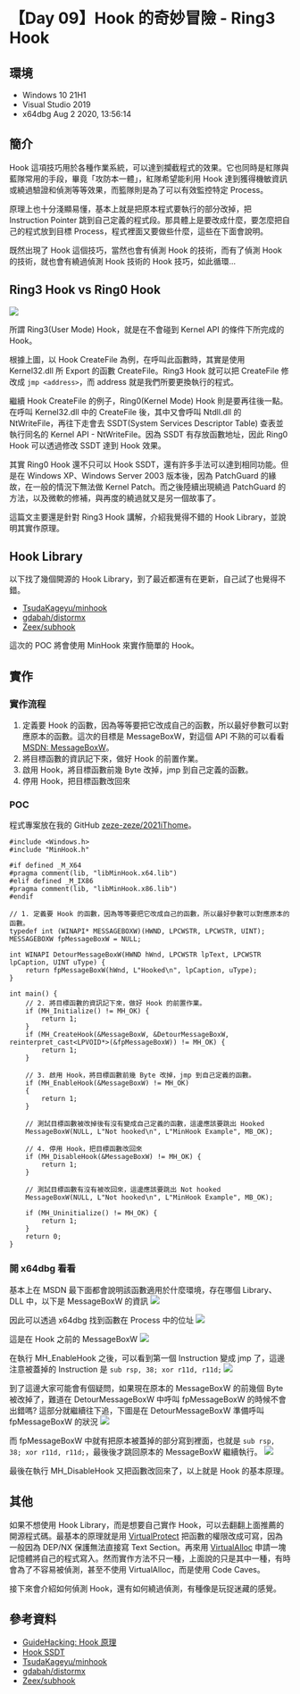 # 【Day 09】Hook 的奇妙冒險 - Ring3 Hook

## 環境
* Windows 10 21H1
* Visual Studio 2019
* x64dbg Aug 2 2020, 13:56:14

## 簡介
Hook 這項技巧用於各種作業系統，可以達到攔截程式的效果。它也同時是紅隊與藍隊常用的手段，畢竟「攻防本一體」，紅隊希望能利用 Hook 達到獲得機敏資訊或繞過驗證和偵測等等效果，而籃隊則是為了可以有效監控特定 Process。

原理上也十分淺顯易懂，基本上就是把原本程式要執行的部分改掉，把 Instruction Pointer 跳到自己定義的程式段。那具體上是要改成什麼，要怎麼把自己的程式放到目標 Process，程式裡面又要做些什麼，這些在下面會說明。

既然出現了 Hook 這個技巧，當然也會有偵測 Hook 的技術，而有了偵測 Hook 的技術，就也會有繞過偵測 Hook 技術的 Hook 技巧，如此循環...

## Ring3 Hook vs Ring0 Hook
![](https://i.imgur.com/rQzo4nc.png)

所謂 Ring3(User Mode) Hook，就是在不會碰到 Kernel API 的條件下所完成的 Hook。

根據上圖，以 Hook CreateFile 為例，在呼叫此函數時，其實是使用 Kernel32.dll 所 Export 的函數 CreateFile。Ring3 Hook 就可以把 CreateFile 修改成 `jmp <address>`，而 address 就是我們所要更換執行的程式。

繼續 Hook CreateFile 的例子，Ring0(Kernel Mode) Hook 則是要再往後一點。在呼叫 Kernel32.dll 中的 CreateFile 後，其中又會呼叫 Ntdll.dll 的 NtWriteFile，再往下走會去 SSDT(System Services Descriptor Table) 查表並執行同名的 Kernel API - NtWriteFile。因為 SSDT 有存放函數地址，因此 Ring0 Hook 可以透過修改 SSDT 達到 Hook 效果。

其實 Ring0 Hook 還不只可以 Hook SSDT，還有許多手法可以達到相同功能。但是在 Windows XP、Windows Server 2003 版本後，因為 PatchGuard 的緣故，在一般的情況下無法做 Kernel Patch。而之後陸續出現繞過 PatchGuard 的方法，以及微軟的修補，與再度的繞過就又是另一個故事了。

這篇文主要還是針對 Ring3 Hook 講解，介紹我覺得不錯的 Hook Library，並說明其實作原理。

## Hook Library
以下找了幾個開源的 Hook Library，到了最近都還有在更新，自己試了也覺得不錯。
* [TsudaKageyu/minhook](https://github.com/TsudaKageyu/minhook)
* [gdabah/distormx](https://github.com/gdabah/distormx)
* [Zeex/subhook](https://github.com/Zeex/subhook)

這次的 POC 將會使用 MinHook 來實作簡單的 Hook。

## 實作
### 實作流程
1. 定義要 Hook 的函數，因為等等要把它改成自己的函數，所以最好參數可以對應原本的函數。這次的目標是 MessageBoxW，對這個 API 不熟的可以看看 [MSDN: MessageBoxW](https://docs.microsoft.com/en-us/windows/win32/api/winuser/nf-winuser-messageboxw)。
2. 將目標函數的資訊記下來，做好 Hook 的前置作業。
3. 啟用 Hook，將目標函數前幾 Byte 改掉，jmp 到自己定義的函數。
4. 停用 Hook，把目標函數改回來

### POC
程式專案放在我的 GitHub [zeze-zeze/2021iThome](https://github.com/zeze-zeze/2021iThome/tree/master/Hook%E7%9A%84%E5%A5%87%E5%A6%99%E5%86%92%E9%9A%AA/MinhookExample/)。
```cpp=
#include <Windows.h>
#include "MinHook.h"

#if defined _M_X64
#pragma comment(lib, "libMinHook.x64.lib")
#elif defined _M_IX86
#pragma comment(lib, "libMinHook.x86.lib")
#endif

// 1. 定義要 Hook 的函數，因為等等要把它改成自己的函數，所以最好參數可以對應原本的函數。
typedef int (WINAPI* MESSAGEBOXW)(HWND, LPCWSTR, LPCWSTR, UINT);
MESSAGEBOXW fpMessageBoxW = NULL;

int WINAPI DetourMessageBoxW(HWND hWnd, LPCWSTR lpText, LPCWSTR lpCaption, UINT uType) {
    return fpMessageBoxW(hWnd, L"Hooked\n", lpCaption, uType);
}

int main() {
    // 2. 將目標函數的資訊記下來，做好 Hook 的前置作業。
    if (MH_Initialize() != MH_OK) {
        return 1;
    }
    if (MH_CreateHook(&MessageBoxW, &DetourMessageBoxW, reinterpret_cast<LPVOID*>(&fpMessageBoxW)) != MH_OK) {
        return 1;
    }

    // 3. 啟用 Hook，將目標函數前幾 Byte 改掉，jmp 到自己定義的函數。
    if (MH_EnableHook(&MessageBoxW) != MH_OK)
    {
        return 1;
    }

    // 測試目標函數被改掉後有沒有變成自己定義的函數，這邊應該要跳出 Hooked
    MessageBoxW(NULL, L"Not hooked\n", L"MinHook Example", MB_OK);

    // 4. 停用 Hook，把目標函數改回來
    if (MH_DisableHook(&MessageBoxW) != MH_OK) {
        return 1;
    }

    // 測試目標函數有沒有被改回來，這邊應該要跳出 Not hooked
    MessageBoxW(NULL, L"Not hooked\n", L"MinHook Example", MB_OK);

    if (MH_Uninitialize() != MH_OK) {
        return 1;
    }
    return 0;
}
```

### 開 x64dbg 看看
基本上在 MSDN 最下面都會說明該函數適用於什麼環境，存在哪個 Library、DLL 中，以下是 MessageBoxW 的資訊
![](https://i.imgur.com/R1bj2Fm.png)

因此可以透過 x64dbg 找到函數在 Process 中的位址
![](https://i.imgur.com/BfV1ReS.png)

這是在 Hook 之前的 MessageBoxW
![](https://i.imgur.com/wxgpHlk.png)

在執行 MH_EnableHook 之後，可以看到第一個 Instruction 變成 jmp 了，這邊注意被蓋掉的 Instruction 是 `sub rsp, 38; xor r11d, r11d;`
![](https://i.imgur.com/s0VAm0t.png)

到了這邊大家可能會有個疑問，如果現在原本的 MessageBoxW 的前幾個 Byte 被改掉了，難道在 DetourMessageBoxW 中呼叫 fpMessageBoxW 的時候不會出錯嗎?
這部分就繼續往下追，下圖是在 DetourMessageBoxW 準備呼叫 fpMessageBoxW 的狀況
![](https://i.imgur.com/mNIrw92.png)

而 fpMessageBoxW 中就有把原本被蓋掉的部分寫到裡面，也就是 `sub rsp, 38; xor r11d, r11d;`，最後後才跳回原本的 MessageBoxW 繼續執行。
![](https://i.imgur.com/UUc4EXp.png)

最後在執行 MH_DisableHook 又把函數改回來了，以上就是 Hook 的基本原理。

## 其他
如果不想使用 Hook Library，而是想要自己實作 Hook，可以去翻翻上面推薦的開源程式碼。最基本的原理就是用 [VirtualProtect](https://docs.microsoft.com/en-us/windows/win32/api/memoryapi/nf-memoryapi-virtualprotect) 把函數的權限改成可寫，因為一般因為 DEP/NX 保護無法直接寫 Text Section。再來用 [VirtualAlloc](https://docs.microsoft.com/en-us/windows/win32/api/memoryapi/nf-memoryapi-virtualalloc) 申請一塊記憶體將自己的程式寫入。然而實作方法不只一種，上面說的只是其中一種，有時會為了不容易被偵測，甚至不使用 VirtualAlloc，而是使用 Code Caves。

接下來會介紹如何偵測 Hook，還有如何繞過偵測，有種像是玩捉迷藏的感覺。

## 參考資料
* [GuideHacking: Hook 原理](https://guidedhacking.com/threads/how-to-hook-functions-code-detouring-guide.14185/)
* [Hook SSDT](https://www.twblogs.net/a/5b82ce0b2b717766a1e9feb9)
* [TsudaKageyu/minhook](https://github.com/TsudaKageyu/minhook)
* [gdabah/distormx](https://github.com/gdabah/distormx)
* [Zeex/subhook](https://github.com/Zeex/subhook)
